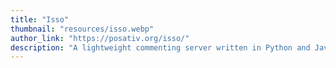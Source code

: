 ```yaml
---
title: "Isso"
thumbnail: "resources/isso.webp"
author_link: "https://posativ.org/isso/"
description: "A lightweight commenting server written in Python and JavaScript. It aims to be a drop-in replacement for Disqus."
---
```

